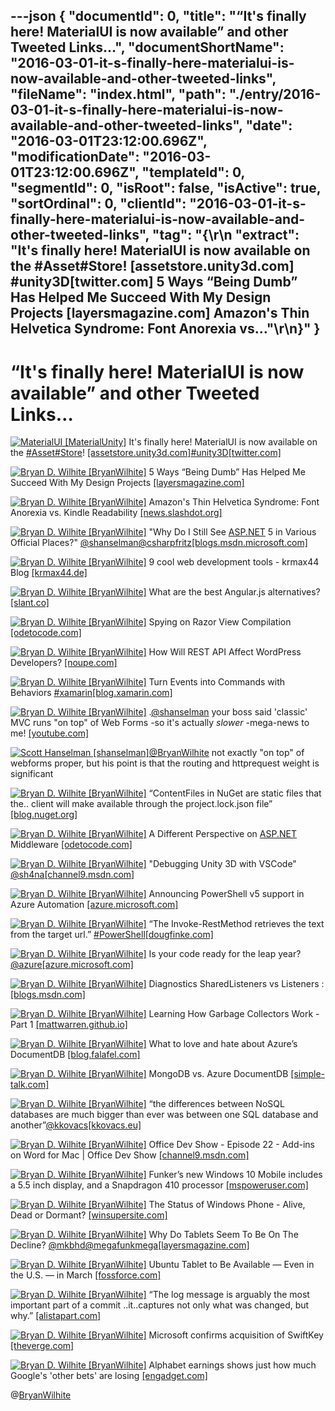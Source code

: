 ---json
{
  "documentId": 0,
  "title": "“It's finally here! MaterialUI is now available” and other Tweeted Links…",
  "documentShortName": "2016-03-01-it-s-finally-here-materialui-is-now-available-and-other-tweeted-links",
  "fileName": "index.html",
  "path": "./entry/2016-03-01-it-s-finally-here-materialui-is-now-available-and-other-tweeted-links",
  "date": "2016-03-01T23:12:00.696Z",
  "modificationDate": "2016-03-01T23:12:00.696Z",
  "templateId": 0,
  "segmentId": 0,
  "isRoot": false,
  "isActive": true,
  "sortOrdinal": 0,
  "clientId": "2016-03-01-it-s-finally-here-materialui-is-now-available-and-other-tweeted-links",
  "tag": "{\r\n  \"extract\": \"It's finally here! MaterialUI is now available on the #Asset#Store! [assetstore.unity3d.com] #unity3D[twitter.com]  5 Ways “Being Dumb” Has Helped Me Succeed With My Design Projects [layersmagazine.com]  Amazon's Thin Helvetica Syndrome: Font Anorexia vs...\"\r\n}"
}
---

# “It's finally here! MaterialUI is now available” and other Tweeted Links…

[<img alt="MaterialUI [MaterialUnity]" src="https://songhay.blob.core.windows.net/shared-social-twitter/MaterialUnity.png">](http://t.co/QPnhJgEWgx "MaterialUI [MaterialUnity]") It's finally here! MaterialUI is now available on the [#Asset](http://search.twitter.com/search?q=%23Asset)[#Store](http://search.twitter.com/search?q=%23Store)! [[assetstore.unity3d.com]](https://www.assetstore.unity3d.com/en/#!/content/51870)[#unity3D](http://search.twitter.com/search?q=%23unity3D)[[twitter.com]](https://twitter.com/MaterialUnity/status/689711205351559168/photo/1)

[<img alt="Bryan D. Wilhite [BryanWilhite]" src="https://songhay.blob.core.windows.net/shared-social-twitter/BryanWilhite.jpeg">](http://t.co/UNdqV0Z1zz "Bryan D. Wilhite [BryanWilhite]") 5 Ways “Being Dumb” Has Helped Me Succeed With My Design Projects [[layersmagazine.com]](http://layersmagazine.com/5-ways-being-dumb-has-helped-me-succeed-with-projects.html)

[<img alt="Bryan D. Wilhite [BryanWilhite]" src="https://songhay.blob.core.windows.net/shared-social-twitter/BryanWilhite.jpeg">](http://t.co/UNdqV0Z1zz "Bryan D. Wilhite [BryanWilhite]") Amazon's Thin Helvetica Syndrome: Font Anorexia vs. Kindle Readability [[news.slashdot.org]](http://news.slashdot.org/story/16/02/05/1727234/amazons-thin-helvetica-syndrome-font-anorexia-vs-kindle-readability?utm_source=feedly1.0mainlinkanon&utm_medium=feed)

[<img alt="Bryan D. Wilhite [BryanWilhite]" src="https://songhay.blob.core.windows.net/shared-social-twitter/BryanWilhite.jpeg">](http://t.co/UNdqV0Z1zz "Bryan D. Wilhite [BryanWilhite]") "Why Do I Still See [ASP.NET](http://www.asp.net/) 5 in Various Official Places?" [@shanselman](http://twitter.com/shanselman)[@csharpfritz](http://twitter.com/csharpfritz)[[blogs.msdn.microsoft.com]](https://blogs.msdn.microsoft.com/webdev/2016/02/01/an-update-on-asp-net-core-and-net-core/)

[<img alt="Bryan D. Wilhite [BryanWilhite]" src="https://songhay.blob.core.windows.net/shared-social-twitter/BryanWilhite.jpeg">](http://t.co/UNdqV0Z1zz "Bryan D. Wilhite [BryanWilhite]") 9 cool web development tools - krmax44 Blog [[krmax44.de]](https://krmax44.de/2016/02/01/9-cool-website-development-tools/)

[<img alt="Bryan D. Wilhite [BryanWilhite]" src="https://songhay.blob.core.windows.net/shared-social-twitter/BryanWilhite.jpeg">](http://t.co/UNdqV0Z1zz "Bryan D. Wilhite [BryanWilhite]") What are the best Angular.js alternatives? [[slant.co]](http://www.slant.co/topics/4306/~angular-js-alternatives)

[<img alt="Bryan D. Wilhite [BryanWilhite]" src="https://songhay.blob.core.windows.net/shared-social-twitter/BryanWilhite.jpeg">](http://t.co/UNdqV0Z1zz "Bryan D. Wilhite [BryanWilhite]") Spying on Razor View Compilation [[odetocode.com]](http://odetocode.com/blogs/scott/archive/2016/02/03/spying-on-razor-view-compilation.aspx)

[<img alt="Bryan D. Wilhite [BryanWilhite]" src="https://songhay.blob.core.windows.net/shared-social-twitter/BryanWilhite.jpeg">](http://t.co/UNdqV0Z1zz "Bryan D. Wilhite [BryanWilhite]") How Will REST API Affect WordPress Developers? [[noupe.com]](http://www.noupe.com/development/cms/how-will-rest-api-affect-wordpress-developers.html)

[<img alt="Bryan D. Wilhite [BryanWilhite]" src="https://songhay.blob.core.windows.net/shared-social-twitter/BryanWilhite.jpeg">](http://t.co/UNdqV0Z1zz "Bryan D. Wilhite [BryanWilhite]") Turn Events into Commands with Behaviors [#xamarin](http://search.twitter.com/search?q=%23xamarin)[[blog.xamarin.com]](https://blog.xamarin.com/turn-events-into-commands-with-behaviors/)

[<img alt="Bryan D. Wilhite [BryanWilhite]" src="https://songhay.blob.core.windows.net/shared-social-twitter/BryanWilhite.jpeg">](http://t.co/UNdqV0Z1zz "Bryan D. Wilhite [BryanWilhite]") .[@shanselman](http://twitter.com/shanselman) your boss said 'classic' MVC runs "on top" of Web Forms -so it's actually *slower* -mega-news to me! [[youtube.com]](https://www.youtube.com/watch?v=g2a4W6Q7aRw&feature=youtu.be)

[<img alt="Scott Hanselman [shanselman]" src="https://songhay.blob.core.windows.net/shared-social-twitter/shanselman.jpeg">](https://t.co/KWE5X1BBOh "Scott Hanselman [shanselman]")[@BryanWilhite](http://twitter.com/BryanWilhite) not exactly "on top" of webforms proper, but his point is that the routing and httprequest weight is significant

[<img alt="Bryan D. Wilhite [BryanWilhite]" src="https://songhay.blob.core.windows.net/shared-social-twitter/BryanWilhite.jpeg">](http://t.co/UNdqV0Z1zz "Bryan D. Wilhite [BryanWilhite]") “ContentFiles in NuGet are static files that the.. client will make available through the project.lock.json file” [[blog.nuget.org]](http://blog.nuget.org/20160126/nuget-contentFiles-demystified.html)

[<img alt="Bryan D. Wilhite [BryanWilhite]" src="https://songhay.blob.core.windows.net/shared-social-twitter/BryanWilhite.jpeg">](http://t.co/UNdqV0Z1zz "Bryan D. Wilhite [BryanWilhite]") A Different Perspective on [ASP.NET](http://www.asp.net/) Middleware [[odetocode.com]](http://odetocode.com/blogs/scott/archive/2016/02/01/a-different-perspective-on-asp-net-middleware.aspx)

[<img alt="Bryan D. Wilhite [BryanWilhite]" src="https://songhay.blob.core.windows.net/shared-social-twitter/BryanWilhite.jpeg">](http://t.co/UNdqV0Z1zz "Bryan D. Wilhite [BryanWilhite]") "Debugging Unity 3D with VSCode" [@sh4na](http://twitter.com/sh4na)[[channel9.msdn.com]](https://channel9.msdn.com/coding4fun/blog/Debugging-Unity-3D-with-VSCode)

[<img alt="Bryan D. Wilhite [BryanWilhite]" src="https://songhay.blob.core.windows.net/shared-social-twitter/BryanWilhite.jpeg">](http://t.co/UNdqV0Z1zz "Bryan D. Wilhite [BryanWilhite]") Announcing PowerShell v5 support in Azure Automation [[azure.microsoft.com]](https://azure.microsoft.com/en-us/blog/announcing-powershell-v5-support-azure-automation/)

[<img alt="Bryan D. Wilhite [BryanWilhite]" src="https://songhay.blob.core.windows.net/shared-social-twitter/BryanWilhite.jpeg">](http://t.co/UNdqV0Z1zz "Bryan D. Wilhite [BryanWilhite]") “The Invoke-RestMethod retrieves the text from the target url.” [#PowerShell](http://search.twitter.com/search?q=%23PowerShell)[[dougfinke.com]](http://dougfinke.com/blog/web-scraping-with-powershell-csv-files/)

[<img alt="Bryan D. Wilhite [BryanWilhite]" src="https://songhay.blob.core.windows.net/shared-social-twitter/BryanWilhite.jpeg">](http://t.co/UNdqV0Z1zz "Bryan D. Wilhite [BryanWilhite]") Is your code ready for the leap year? [@azure](http://twitter.com/azure)[[azure.microsoft.com]](https://azure.microsoft.com/en-us/blog/is-your-code-ready-for-the-leap-year/)

[<img alt="Bryan D. Wilhite [BryanWilhite]" src="https://songhay.blob.core.windows.net/shared-social-twitter/BryanWilhite.jpeg">](http://t.co/UNdqV0Z1zz "Bryan D. Wilhite [BryanWilhite]") Diagnostics SharedListeners vs Listeners : [[blogs.msdn.com]](http://blogs.msdn.com/b/technet/archive/2010/01/27/diagnostics-sharedlisteners-vs-listeners.aspx)

[<img alt="Bryan D. Wilhite [BryanWilhite]" src="https://songhay.blob.core.windows.net/shared-social-twitter/BryanWilhite.jpeg">](http://t.co/UNdqV0Z1zz "Bryan D. Wilhite [BryanWilhite]") Learning How Garbage Collectors Work - Part 1 [[mattwarren.github.io]](http://mattwarren.github.io/2016/02/04/learning-how-garbage-collectors-work-part-1/)

[<img alt="Bryan D. Wilhite [BryanWilhite]" src="https://songhay.blob.core.windows.net/shared-social-twitter/BryanWilhite.jpeg">](http://t.co/UNdqV0Z1zz "Bryan D. Wilhite [BryanWilhite]") What to love and hate about Azure’s DocumentDB [[blog.falafel.com]](http://blog.falafel.com/4-what-to-love-and-hate-about-azures-documentdb/)

[<img alt="Bryan D. Wilhite [BryanWilhite]" src="https://songhay.blob.core.windows.net/shared-social-twitter/BryanWilhite.jpeg">](http://t.co/UNdqV0Z1zz "Bryan D. Wilhite [BryanWilhite]") MongoDB vs. Azure DocumentDB [[simple-talk.com]](https://www.simple-talk.com/cloud/cloud-data/mongodb-vs.-azure-documentdb/)

[<img alt="Bryan D. Wilhite [BryanWilhite]" src="https://songhay.blob.core.windows.net/shared-social-twitter/BryanWilhite.jpeg">](http://t.co/UNdqV0Z1zz "Bryan D. Wilhite [BryanWilhite]") “the differences between NoSQL databases are much bigger than ever was between one SQL database and another”[@kkovacs](http://twitter.com/kkovacs)[[kkovacs.eu]](http://kkovacs.eu/cassandra-vs-mongodb-vs-couchdb-vs-redis)

[<img alt="Bryan D. Wilhite [BryanWilhite]" src="https://songhay.blob.core.windows.net/shared-social-twitter/BryanWilhite.jpeg">](http://t.co/UNdqV0Z1zz "Bryan D. Wilhite [BryanWilhite]") Office Dev Show - Episode 22 - Add-ins on Word for Mac | Office Dev Show [[channel9.msdn.com]](https://channel9.msdn.com/Shows/Office-Dev-Show/Office-Dev-Show-Episode-22-Add-ins-on-Word-for-Mac)

[<img alt="Bryan D. Wilhite [BryanWilhite]" src="https://songhay.blob.core.windows.net/shared-social-twitter/BryanWilhite.jpeg">](http://t.co/UNdqV0Z1zz "Bryan D. Wilhite [BryanWilhite]") Funker’s new Windows 10 Mobile includes a 5.5 inch display, and a Snapdragon 410 processor [[mspoweruser.com]](http://mspoweruser.com/funkers-new-windows-10-mobile-includes-a-5-5-inch-display-and-a-snapdragon-410-processor/)

[<img alt="Bryan D. Wilhite [BryanWilhite]" src="https://songhay.blob.core.windows.net/shared-social-twitter/BryanWilhite.jpeg">](http://t.co/UNdqV0Z1zz "Bryan D. Wilhite [BryanWilhite]") The Status of Windows Phone - Alive, Dead or Dormant? [[winsupersite.com]](http://winsupersite.com/windows-phone/status-windows-phone-alive-dead-or-dormant)

[<img alt="Bryan D. Wilhite [BryanWilhite]" src="https://songhay.blob.core.windows.net/shared-social-twitter/BryanWilhite.jpeg">](http://t.co/UNdqV0Z1zz "Bryan D. Wilhite [BryanWilhite]") Why Do Tablets Seem To Be On The Decline? [@mkbhd](http://twitter.com/mkbhd)[@megafunkmega](http://twitter.com/megafunkmega)[[layersmagazine.com]](http://layersmagazine.com/why-do-tablets-seem-to-be-on-decline.html)

[<img alt="Bryan D. Wilhite [BryanWilhite]" src="https://songhay.blob.core.windows.net/shared-social-twitter/BryanWilhite.jpeg">](http://t.co/UNdqV0Z1zz "Bryan D. Wilhite [BryanWilhite]") Ubuntu Tablet to Be Available — Even in the U.S. — in March [[fossforce.com]](http://fossforce.com/2016/02/ubuntu-tablet-to-be-available-even-in-the-u-s-in-march/)

[<img alt="Bryan D. Wilhite [BryanWilhite]" src="https://songhay.blob.core.windows.net/shared-social-twitter/BryanWilhite.jpeg">](http://t.co/UNdqV0Z1zz "Bryan D. Wilhite [BryanWilhite]") “The log message is arguably the most important part of a commit ..it..captures not only what was changed, but why.” [[alistapart.com]](http://alistapart.com/article/the-art-of-the-commit)

[<img alt="Bryan D. Wilhite [BryanWilhite]" src="https://songhay.blob.core.windows.net/shared-social-twitter/BryanWilhite.jpeg">](http://t.co/UNdqV0Z1zz "Bryan D. Wilhite [BryanWilhite]") Microsoft confirms acquisition of SwiftKey [[theverge.com]](http://www.theverge.com/2016/2/3/10903476/microsoft-swiftkey-acquisition-keyboard-artificial-intelligence)

[<img alt="Bryan D. Wilhite [BryanWilhite]" src="https://songhay.blob.core.windows.net/shared-social-twitter/BryanWilhite.jpeg">](http://t.co/UNdqV0Z1zz "Bryan D. Wilhite [BryanWilhite]") Alphabet earnings shows just how much Google's 'other bets' are losing [[engadget.com]](http://www.engadget.com/2016/02/01/google-alphabet-q4-2015-earnings/)

@[BryanWilhite](https://twitter.com/BryanWilhite)
